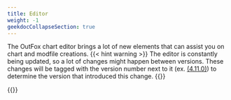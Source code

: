 ```yaml
---
title: Editor
weight: -1
geekdocCollapseSection: true
---
```


The OutFox chart editor brings a lot of new elements that can assist you on chart and modfile creations.
{{< hint warning >}}
The editor is constantly being updated, so a lot of changes might happen between versions.
These changes will be tagged with the version number next to it (ex. [(4.11.0)](/releases/4.11.0.md)) to determine the 
version that introduced this change.
{{</hint>}}

{{<toc-tree>}}
